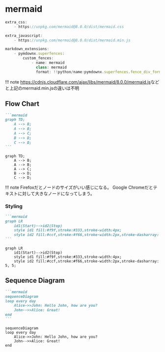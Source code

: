 # mermaid

```javascript
extra_css:
    - https://unpkg.com/mermaid@8.0.0/dist/mermaid.css

extra_javascript:
    - https://unpkg.com/mermaid@8.0.0/dist/mermaid.min.js

markdown_extensions:
    - pymdownx.superfences:
        custom_fences:
            - name: mermaid
              class: mermaid
              format: !!python/name:pymdownx.superfences.fence_div_format
```

!!! note
    <https://cdnjs.cloudflare.com/ajax/libs/mermaid/8.0.0/mermaid.js>などと上記のmermaid.min.jsの違いは不明

## Flow Chart

````markdown
```mermaid
graph TD;
    A --> B;
    A --> B;
    A --> C;
    B --> D;
    C --> D;
```
````

```mermaid
graph TD;
    A --> B;
    A --> B;
    A --> C;
    B --> D;
    C --> D;
```

!!! note
    Firefoxだとノードのサイズがいい感じになる。
    Google Chromeだとテキストに対して大きなノードになってしまう。

### Styling

````markdown
```mermaid
graph LR
    id1(Start)-->id2(Stop)
    style id1 fill:#f9f,stroke:#333,stroke-width:4px;
    style id2 fill:#ccf,stroke:#f66,stroke-width:2px,stroke-dasharray: 5, 5;
```
````

```mermaid
graph LR
    id1(Start)-->id2(Stop)
    style id1 fill:#f9f,stroke:#333,stroke-width:4px;
    style id2 fill:#ccf,stroke:#f66,stroke-width:2px,stroke-dasharray: 5, 5;
```

## Sequence Diagram

````markdown
```mermaid
sequenceDiagram
loop every day
    Alice->>John: Hello John, how are you?
    John-->>Alice: Great!
end
```
````

```mermaid
sequenceDiagram
loop every day
    Alice->>John: Hello John, how are you?
    John-->>Alice: Great!
end
```
